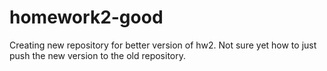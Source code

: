 homework2-good
==============

Creating new repository for better version of hw2. Not sure yet how to just push the new version to the old repository.
